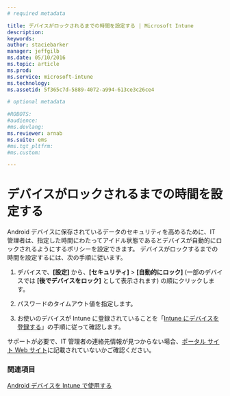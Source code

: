 ```yaml
---
# required metadata

title: デバイスがロックされるまでの時間を設定する | Microsoft Intune
description:
keywords:
author: staciebarker
manager: jeffgilb
ms.date: 05/10/2016
ms.topic: article
ms.prod:
ms.service: microsoft-intune
ms.technology:
ms.assetid: 5f365c7d-5889-4072-a994-613ce3c26ce4

# optional metadata

#ROBOTS:
#audience:
#ms.devlang:
ms.reviewer: arnab
ms.suite: ems
#ms.tgt_pltfrm:
#ms.custom:

---
```



# デバイスがロックされるまでの時間を設定する

Android デバイスに保存されているデータのセキュリティを高めるために、IT 管理者は、指定した時間にわたってアイドル状態であるとデバイスが自動的にロックされるようにするポリシーを設定できます。 デバイスがロックするまでの時間を設定するには、次の手順に従います。
 
1.  デバイスで、**[設定]** から、**[セキュリティ]** &gt; **[自動的にロック]** (一部のデバイスでは **[後でデバイスをロック]** として表示されます) の順にクリックします。

2.  パスワードのタイムアウト値を指定します。

3.  お使いのデバイスが Intune に登録されていることを「[Intune にデバイスを登録する](enroll-your-device-in-Intune-android.md)」の手順に従って確認します。

サポートが必要で、IT 管理者の連絡先情報が見つからない場合、[ポータル サイト Web サイト](http://portal.manage.microsoft.com)に記載されていないかご確認ください。

### 関連項目
[Android デバイスを Intune で使用する](using-your-android-device-with-intune.md)


<!--HONumber=Jun16_HO1-->


